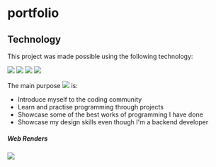 # portfolio

<h2>Technology</h2>
<p>This project was made possible using the following technology:</p>
<p>
<img src="https://img.shields.io/badge/Python-django-green"/>
<img src="https://img.shields.io/badge/HTML-5-red"/>
<img src="https://img.shields.io/badge/CSS-3-blue"/>
<img src="https://img.shields.io/badge/Javascript-ES6-yellow"/>
</p>
<p>
The main purpose 
<img src="https://img.shields.io/badge/Portfolio-Purpose-blueviolet" />
is:
</p>
<ul>
  <li>Introduce myself to the coding community</li>
  <li>Learn and practise programming through projects</li>
  <li>Showcase some of the best works of programming I have done</li>
  <li>Showcase my design skills even though I'm a backend developer</li>
</ul>
<h5>Web Renders</h5>

<img src="https://user-images.githubusercontent.com/74467681/130990602-3c0eea4f-2dcd-4368-84a7-efb658106c4f.jpg"/>
